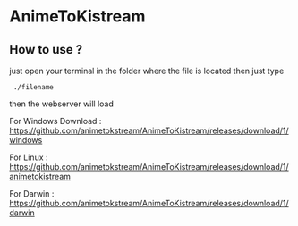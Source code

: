 # AnimeToKistream


## How to use ?

just open your terminal in the folder where the file is located then just type

` ./filename`

then the webserver will load 




For Windows Download : https://github.com/animetokstream/AnimeToKistream/releases/download/1/windows

For Linux : https://github.com/animetokstream/AnimeToKistream/releases/download/1/animetokistream

For Darwin : https://github.com/animetokstream/AnimeToKistream/releases/download/1/darwin


